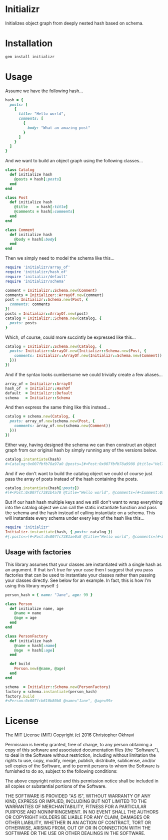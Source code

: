 # Initializr

Initializes object graph from deeply nested hash based on schema.


# Installation

```bash
gem install initializr
```


# Usage

Assume we have the following hash...

```ruby
hash = {
  posts: [
    {
      title: "Hello world",
      comments: [
        {
          body: "What an amazing post"
        }
      ]
    }
  ]
}
```

And we want to build an object graph using the following classes...

```ruby
class Catalog
  def initialize hash
    @posts = hash[:posts]
  end
end

class Post
  def initialize hash
    @title    = hash[:title]
    @comments = hash[:comments]
  end
end

class Comment
  def initialize hash
    @body = hash[:body]
  end
end
```

Then we simply need to model the schema like this...

```ruby
require 'initializr/array_of'
require 'initializr/hash_of'
require 'initializr/default'
require 'initializr/schema'

comment = Initializr::Schema.new(Comment)
comments = Initializer::ArrayOf.new(comment)
post = Initializr::Schema.new(Post, {
  comments: comments
})
posts = Initializr::ArrayOf.new(post)
catalog = Initializr::Schema.new(catalog, {
  posts: posts
}
```

Which, of course, could more succintly be expressed like this...

```ruby
catalog = Initializr::Schema.new(Catalog, {
  posts: Initializr::ArrayOf.new(Initializr::Schema.new(Post, {
    comments: Initializr::ArrayOf.new(Initializr::Schema.new(Comment))
  }))
})
```

And if the syntax looks cumbersome we could trivially create a few aliases...

```ruby
array_of = Initializr::ArrayOf
hash_of  = Initializr::HashOf
default  = Initializr::Default
schema   = Initializr::Schema
```

And then express the same thing like this instead...

```ruby
catalog = schema.new(Catalog, {
  posts: array_of.new(schema.new(Post, {
    comments: array_of.new(schema.new(Comment))
  }))
})
```

Either way, having designed the schema we can then construct an object graph from our original hash by simply running any of the versions below.

```ruby
catalog.instantiate(hash)
#<Catalog:0x007fbfb78a97a0 @posts=[#<Post:0x007fbfb78a9908 @title="Hello world", @comments=[#<Comment:0x007fbfb78a9a98 @body="What an amazing post">]>]>
```

And if we don't want to build the catalog object we could of course just pass the array of posts instead of the hash containing the posts.

```ruby
catalog.instantiate(hash[:posts])
#[#<Post:0x007fc7381b4a70 @title="Hello world", @comments=[#<Comment:0x007fc7381b4bb0 @body="What an amazing post">]>]
```

But if our hash hash multiple keys and we still don't want to wrap everything into the catalog object we can call the static instantiate function and pass the schema and the hash instead of calling instantiate on a schema. This will instantiate every schema under every key of the hash like this...

```ruby
require 'initializr'
Initializr.instantiate(hash, { posts: catalog })
#{:posts=>[#<Post:0x007fc7381ae0a8 @title="Hello world", @comments=[#<Comment:0x007fc7381ae1e8 @body="What an amazing post">]>]}
```

## Usage with factories

This library assumes that your classes are instantiated with a single hash as an argument. If that isn't true for your case then I suggest that you pass factories that can be used to instantiate your classes rather than passing your classes directly. See below for an example. In fact, this is how I'm using this library myself :)

```ruby
person_hash = { name: "Jane", age: 99 }

class Person
  def initialize name, age
    @name = name
    @age = age
  end
end

class PersonFactory
  def initialize hash
    @name = hash[:name]
    @age  = hash[:age]
  end

  def build
    Person.new(@name, @age)
  end
end

schema  = Initializr::Schema.new(PersonFactory)
factory = schema.instantiate(person_hash)
factory.build
#<Person:0x007fcb610b80b8 @name="Jane", @age=99>
```

# License
The MIT License (MIT)
Copyright (c) 2016 Christopher Okhravi

Permission is hereby granted, free of charge, to any person obtaining a copy of this software and associated documentation files (the "Software"), to deal in the Software without restriction, including without limitation the rights to use, copy, modify, merge, publish, distribute, sublicense, and/or sell copies of the Software, and to permit persons to whom the Software is furnished to do so, subject to the following conditions:

The above copyright notice and this permission notice shall be included in all copies or substantial portions of the Software.

THE SOFTWARE IS PROVIDED "AS IS", WITHOUT WARRANTY OF ANY KIND, EXPRESS OR IMPLIED, INCLUDING BUT NOT LIMITED TO THE WARRANTIES OF MERCHANTABILITY, FITNESS FOR A PARTICULAR PURPOSE AND NONINFRINGEMENT. IN NO EVENT SHALL THE AUTHORS OR COPYRIGHT HOLDERS BE LIABLE FOR ANY CLAIM, DAMAGES OR OTHER LIABILITY, WHETHER IN AN ACTION OF CONTRACT, TORT OR OTHERWISE, ARISING FROM, OUT OF OR IN CONNECTION WITH THE SOFTWARE OR THE USE OR OTHER DEALINGS IN THE SOFTWARE.

